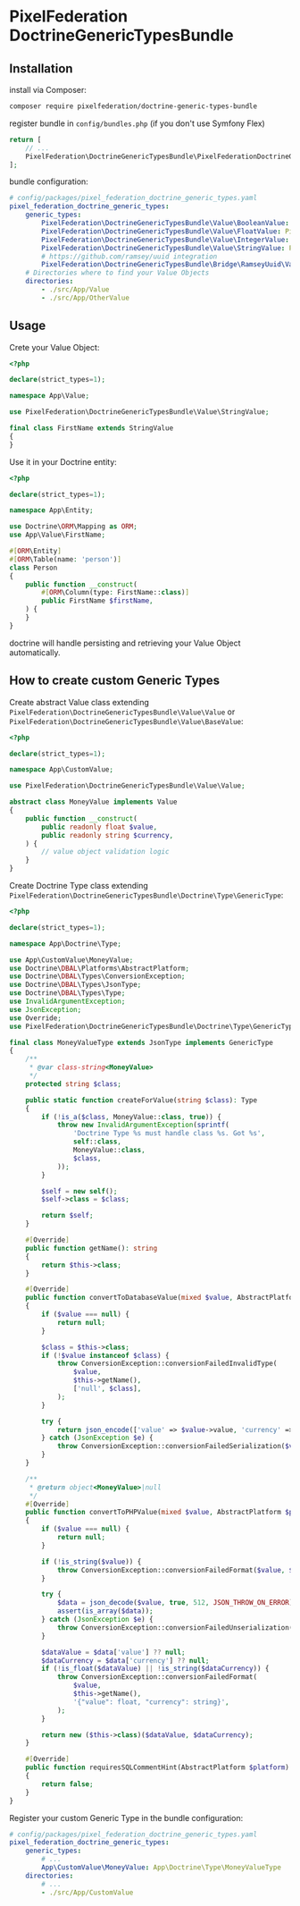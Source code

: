 [//]: # ( [![CI Status]&#40;https://github.com/pixelfederation/doctrine-generic-types-bundle/workflows/CI/badge.svg&#41;]&#40;https://github.com/pixelfederation/doctrine-generic-types-bundle/actions?query=workflow%3ACI&#41;)
[//]: # ( [![Code Coverage]&#40;https://codecov.io/gh/pixelfederation/doctrine-generic-types-bundle/branch/master/graph/badge.svg?token=77JIFYSUC5&#41;]&#40;https://codecov.io/gh/pixelfederation/doctrine-generic-types-bundle&#41;)
[//]: # ([![Latest Version]&#40;https://img.shields.io/packagist/v/pixelfederation/pixelfederation/doctrine-generic-types-bundle.svg&#41;]&#40;https://packagist.org/packages/pixelfederation/doctrine-generic-types-bundle&#41;)
[//]: # ([![Downloads]&#40;https://img.shields.io/packagist/dm/pixelfederation/doctrine-generic-types-bundley&#41;]&#40;https://packagist.org/packages/pixelfederation/doctrine-generic-types-bundle&#41;)

# PixelFederation DoctrineGenericTypesBundle

## Installation

install via Composer:

```bash
composer require pixelfederation/doctrine-generic-types-bundle
```

register bundle in `config/bundles.php` (if you don't use Symfony Flex)

```php
return [
    // ...
    PixelFederation\DoctrineGenericTypesBundle\PixelFederationDoctrineGenericTypesBundle::class => ['all' => true],
];
```

bundle configuration:

```yaml
# config/packages/pixel_federation_doctrine_generic_types.yaml
pixel_federation_doctrine_generic_types:
    generic_types:
        PixelFederation\DoctrineGenericTypesBundle\Value\BooleanValue: PixelFederation\DoctrineGenericTypesBundle\Doctrine\Type\BooleanValueType
        PixelFederation\DoctrineGenericTypesBundle\Value\FloatValue: PixelFederation\DoctrineGenericTypesBundle\Doctrine\Type\FloatValueType
        PixelFederation\DoctrineGenericTypesBundle\Value\IntegerValue: PixelFederation\DoctrineGenericTypesBundle\Doctrine\Type\IntegerValueType
        PixelFederation\DoctrineGenericTypesBundle\Value\StringValue: PixelFederation\DoctrineGenericTypesBundle\Doctrine\Type\StringValueType
        # https://github.com/ramsey/uuid integration
        PixelFederation\DoctrineGenericTypesBundle\Bridge\RamseyUuid\Value\UuidValue: PixelFederation\DoctrineGenericTypesBundle\Bridge\RamseyUuid\Doctrine\Type\UuidValueType
    # Directories where to find your Value Objects
    directories:
        - ./src/App/Value
        - ./src/App/OtherValue
```

## Usage

Crete your Value Object:

```php
<?php

declare(strict_types=1);

namespace App\Value;

use PixelFederation\DoctrineGenericTypesBundle\Value\StringValue;

final class FirstName extends StringValue
{
}
```

Use it in your Doctrine entity:

```php
<?php

declare(strict_types=1);

namespace App\Entity;

use Doctrine\ORM\Mapping as ORM;
use App\Value\FirstName;

#[ORM\Entity]
#[ORM\Table(name: 'person')]
class Person
{
    public function __construct(
        #[ORM\Column(type: FirstName::class)]
        public FirstName $firstName,
    ) {
    }
}
```

doctrine will handle persisting and retrieving your Value Object automatically.

## How to create custom Generic Types

Create abstract Value class extending `PixelFederation\DoctrineGenericTypesBundle\Value\Value` or `PixelFederation\DoctrineGenericTypesBundle\Value\BaseValue`:

```php
<?php

declare(strict_types=1);

namespace App\CustomValue;

use PixelFederation\DoctrineGenericTypesBundle\Value\Value;

abstract class MoneyValue implements Value
{
    public function __construct(
        public readonly float $value,
        public readonly string $currency,
    ) {
        // value object validation logic
    }
}
```

Create Doctrine Type class extending `PixelFederation\DoctrineGenericTypesBundle\Doctrine\Type\GenericType`:

```php
<?php

declare(strict_types=1);

namespace App\Doctrine\Type;

use App\CustomValue\MoneyValue;
use Doctrine\DBAL\Platforms\AbstractPlatform;
use Doctrine\DBAL\Types\ConversionException;
use Doctrine\DBAL\Types\JsonType;
use Doctrine\DBAL\Types\Type;
use InvalidArgumentException;
use JsonException;
use Override;
use PixelFederation\DoctrineGenericTypesBundle\Doctrine\Type\GenericType;

final class MoneyValueType extends JsonType implements GenericType
{
    /**
     * @var class-string<MoneyValue>
     */
    protected string $class;

    public static function createForValue(string $class): Type
    {
        if (!is_a($class, MoneyValue::class, true)) {
            throw new InvalidArgumentException(sprintf(
                'Doctrine Type %s must handle class %s. Got %s',
                self::class,
                MoneyValue::class,
                $class,
            ));
        }

        $self = new self();
        $self->class = $class;

        return $self;
    }

    #[Override]
    public function getName(): string
    {
        return $this->class;
    }

    #[Override]
    public function convertToDatabaseValue(mixed $value, AbstractPlatform $platform): ?string
    {
        if ($value === null) {
            return null;
        }

        $class = $this->class;
        if (!$value instanceof $class) {
            throw ConversionException::conversionFailedInvalidType(
                $value,
                $this->getName(),
                ['null', $class],
            );
        }

        try {
            return json_encode(['value' => $value->value, 'currency' => $value->currency], JSON_THROW_ON_ERROR);
        } catch (JsonException $e) {
            throw ConversionException::conversionFailedSerialization($value, 'json', $e->getMessage());
        }
    }

    /**
     * @return object<MoneyValue>|null
     */
    #[Override]
    public function convertToPHPValue(mixed $value, AbstractPlatform $platform): mixed
    {
        if ($value === null) {
            return null;
        }

        if (!is_string($value)) {
            throw ConversionException::conversionFailedFormat($value, $this->getName(), 'json');
        }

        try {
            $data = json_decode($value, true, 512, JSON_THROW_ON_ERROR);
            assert(is_array($data));
        } catch (JsonException $e) {
            throw ConversionException::conversionFailedUnserialization($value, $e->getMessage());
        }

        $dataValue = $data['value'] ?? null;
        $dataCurrency = $data['currency'] ?? null;
        if (!is_float($dataValue) || !is_string($dataCurrency)) {
            throw ConversionException::conversionFailedFormat(
                $value,
                $this->getName(),
                '{"value": float, "currency": string}',
            );
        }

        return new ($this->class)($dataValue, $dataCurrency);
    }

    #[Override]
    public function requiresSQLCommentHint(AbstractPlatform $platform): bool
    {
        return false;
    }
}
```

Register your custom Generic Type in the bundle configuration:

```yaml
# config/packages/pixel_federation_doctrine_generic_types.yaml
pixel_federation_doctrine_generic_types:
    generic_types:
        # ...
        App\CustomValue\MoneyValue: App\Doctrine\Type\MoneyValueType
    directories:
        # ...
        - ./src/App/CustomValue
```
